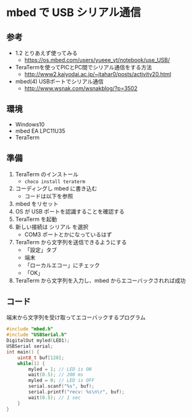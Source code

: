 # mbed で USB シリアル通信

## 参考

* 1.2 とりあえず使ってみる
    * https://os.mbed.com/users/yueee_yt/notebook/use_USB/
* TeraTermを使ってPICとPC間でシリアル通信をする方法
    * http://www2.kaiyodai.ac.jp/~jtahar0/posts/activity20.html
* mbed(4) USBポートでシリアル通信
    * http://www.wsnak.com/wsnakblog/?p=3502

## 環境

* Windows10
* mbed EA LPC11U35
* TeraTerm


## 準備

1. TeraTerm のインストール
    * `choco install teraterm`
1. コーディングし mbed に書き込む
    * コードは以下を参照
1. mbed をリセット
1. OS が USB ポートを認識することを確認する
1. TeraTerm を起動
1. 新しい接続は シリアル を選択
    * COM3 ポートとかになっているはず
1. TeraTerm から文字列を送信できるようにする
    * 「設定」タブ
    * 端末
    * 「ローカルエコー」にチェック
    * 「OK」
1. TeraTerm から文字列を入力し、mbed からエコーバックされれば成功


## コード
端末から文字列を受け取ってエコーバックするプログラム

``` cpp
#include "mbed.h"
#include "USBSerial.h"
DigitalOut myled(LED1);
USBSerial serial;
int main() {
    uint8_t buf[128];
    while(1) {
        myled = 1; // LED is ON
        wait(0.5); // 200 ms
        myled = 0; // LED is OFF
        serial.scanf("%s", buf);
        serial.printf("recv: %s\n\r", buf);
        wait(0.5); // 1 sec
    }
}
```
